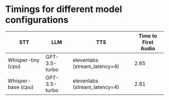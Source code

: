 # Timings for different model configurations

| STT                 | LLM           | TTS                           | Time to First Audio |
|---------------------|---------------|-------------------------------|---------------------|
| Whisper-tiny (cpu)  | GPT-3.5-turbo | elevenlabs (stream_latency=4) | 2.65                |
| Whisper-base (cpu)  | GPT-3.5-turbo | elevenlabs (stream_latency=4) | 2.81                |

